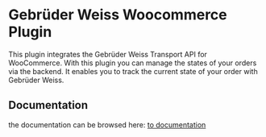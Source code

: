 # Gebrüder Weiss Woocommerce Plugin

This plugin integrates the Gebrüder Weiss Transport API for WooCommerce. 
With this plugin you can manage the states of your orders via the backend. It enables you to track the current state of your order with Gebrüder Weiss.

## Documentation

the documentation can be browsed here: [to documentation](https://towa-digital.github.io/gebrueder-weiss-woocommerce/#/)
